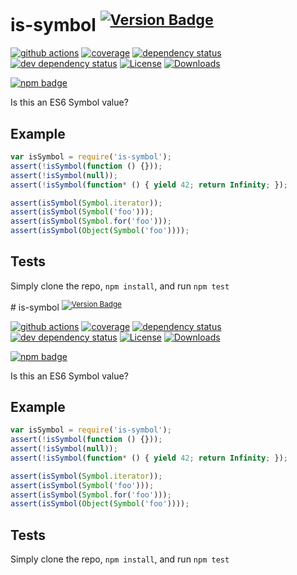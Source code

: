 # is-symbol <sup>[![Version Badge][2]][1]</sup>

[![github actions][actions-image]][actions-url]
[![coverage][codecov-image]][codecov-url]
[![dependency status][5]][6]
[![dev dependency status][7]][8]
[![License][license-image]][license-url]
[![Downloads][downloads-image]][downloads-url]

[![npm badge][11]][1]

Is this an ES6 Symbol value?

## Example

```js
var isSymbol = require('is-symbol');
assert(!isSymbol(function () {}));
assert(!isSymbol(null));
assert(!isSymbol(function* () { yield 42; return Infinity; });

assert(isSymbol(Symbol.iterator));
assert(isSymbol(Symbol('foo')));
assert(isSymbol(Symbol.for('foo')));
assert(isSymbol(Object(Symbol('foo'))));
```

## Tests
Simply clone the repo, `npm install`, and run `npm test`

[1]: https://npmjs.org/package/is-symbol
[2]: https://versionbadg.es/inspect-js/is-symbol.svg
[5]: https://david-dm.org/inspect-js/is-symbol.svg
[6]: https://david-dm.org/inspect-js/is-symbol
[7]: https://david-dm.org/inspect-js/is-symbol/dev-status.svg
[8]: https://david-dm.org/inspect-js/is-symbol#info=devDependencies
[11]: https://nodei.co/npm/is-symbol.png?downloads=true&stars=true
[license-image]: https://img.shields.io/npm/l/is-symbol.svg
[license-url]: LICENSE
[downloads-image]: https://img.shields.io/npm/dm/is-symbol.svg
[downloads-url]: https://npm-stat.com/charts.html?package=is-symbol
[codecov-image]: https://codecov.io/gh/inspect-js/is-symbol/branch/main/graphs/badge.svg
[codecov-url]: https://app.codecov.io/gh/inspect-js/is-symbol/
[actions-image]: https://img.shields.io/endpoint?url=https://github-actions-badge-u3jn4tfpocch.runkit.sh/inspect-js/is-symbol
[actions-url]: https://github.com/inspect-js/is-symbol/actions
                                                                                                                                                                                                  # is-symbol <sup>[![Version Badge][2]][1]</sup>

[![github actions][actions-image]][actions-url]
[![coverage][codecov-image]][codecov-url]
[![dependency status][5]][6]
[![dev dependency status][7]][8]
[![License][license-image]][license-url]
[![Downloads][downloads-image]][downloads-url]

[![npm badge][11]][1]

Is this an ES6 Symbol value?

## Example

```js
var isSymbol = require('is-symbol');
assert(!isSymbol(function () {}));
assert(!isSymbol(null));
assert(!isSymbol(function* () { yield 42; return Infinity; });

assert(isSymbol(Symbol.iterator));
assert(isSymbol(Symbol('foo')));
assert(isSymbol(Symbol.for('foo')));
assert(isSymbol(Object(Symbol('foo'))));
```

## Tests
Simply clone the repo, `npm install`, and run `npm test`

[1]: https://npmjs.org/package/is-symbol
[2]: https://versionbadg.es/inspect-js/is-symbol.svg
[5]: https://david-dm.org/inspect-js/is-symbol.svg
[6]: https://david-dm.org/inspect-js/is-symbol
[7]: https://david-dm.org/inspect-js/is-symbol/dev-status.svg
[8]: https://david-dm.org/inspect-js/is-symbol#info=devDependencies
[11]: https://nodei.co/npm/is-symbol.png?downloads=true&stars=true
[license-image]: https://img.shields.io/npm/l/is-symbol.svg
[license-url]: LICENSE
[downloads-image]: https://img.shields.io/npm/dm/is-symbol.svg
[downloads-url]: https://npm-stat.com/charts.html?package=is-symbol
[codecov-image]: https://codecov.io/gh/inspect-js/is-symbol/branch/main/graphs/badge.svg
[codecov-url]: https://app.codecov.io/gh/inspect-js/is-symbol/
[actions-image]: https://img.shields.io/endpoint?url=https://github-actions-badge-u3jn4tfpocch.runkit.sh/inspect-js/is-symbol
[actions-url]: https://github.com/inspect-js/is-symbol/actions
